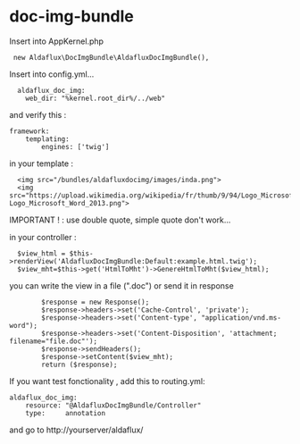 # doc-img-bundle

Insert into AppKernel.php
~~~~
 new Aldaflux\DocImgBundle\AldafluxDocImgBundle(),
~~~~

Insert into config.yml...
~~~~
  aldaflux_doc_img:
    web_dir: "%kernel.root_dir%/../web"
~~~~

and verify this : 
~~~~
framework:
    templating:
        engines: ['twig']
~~~~


in your template : 
~~~~
  <img src="/bundles/aldafluxdocimg/images/inda.png">
  <img src="https://upload.wikimedia.org/wikipedia/fr/thumb/9/94/Logo_Microsoft_Word_2013.png/220px-Logo_Microsoft_Word_2013.png">
~~~~
IMPORTANT ! : use double quote, simple quote don't work...


 
in your controller : 
~~~~
  $view_html = $this->renderView('AldafluxDocImgBundle:Default:example.html.twig');
  $view_mht=$this->get('HtmlToMht')->GenereHtmlToMht($view_html);
~~~~  
you can write the view in a file (".doc") or send it in response
~~~~
        $response = new Response();
        $response->headers->set('Cache-Control', 'private');
        $response->headers->set('Content-type', "application/vnd.ms-word");
        $response->headers->set('Content-Disposition', 'attachment; filename="file.doc"');
        $response->sendHeaders();
        $response->setContent($view_mht);
        return ($response);

~~~~

If you want test fonctionality , add this to routing.yml: 

~~~~
aldaflux_doc_img:
    resource: "@AldafluxDocImgBundle/Controller"
    type:     annotation
~~~~
and go to http://yourserver/aldaflux/



